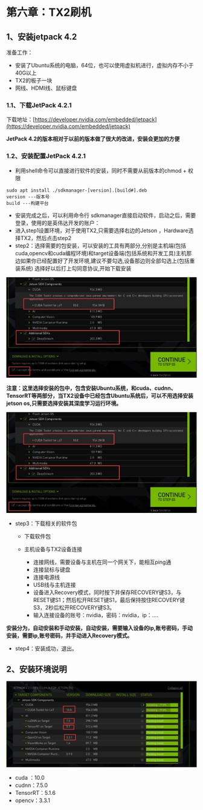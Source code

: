 # 第六章：TX2刷机

## 1、安装jetpack 4.2

准备工作：

* 安装了Ubuntu系统的电脑，64位，也可以使用虚拟机进行，虚拟内存不小于40G以上
* TX2的板子一块
* 网线、HDMI线、鼠标键盘

### 1.1、下载JetPack 4.2.1

下载地址：[https://developer.nvidia.com/embedded/jetpack](https://developer.nvidia.com/embedded/jetpack)

**JetPack 4.2的版本相对于以前的版本做了很大的改进，安装会更加的方便**

### 1.2、安装配置JetPack 4.2.1

* 利用shell命令可以直接进行软件的安装，同时不需要从前版本的chmod + 权限

```
sudo apt install ./sdkmanager-[version].[build#].deb 
version ---版本号
build ---构建平台
```

* 安装完成之后，可以利用命令行 sdkmanager直接启动软件，启动之后，需要登录，使用的是英伟达开发的账户：
* 进入step1设置环境，对于使用TX2,只需要选择右边的Jetson ，Hardware选择TX2，然后点击step2
* step2：选择需要的包安装，可以安装的工具有两部分,分别是主机端\(包括cuda,opencv和cuda编程环境\)和target设备端\(包括系统和开发工具\)主机那边如果你已经配置好了开发环境,建议不要勾选,设备那边则全部勾选上\(包括重装系统\)
  选择好以后打上勾同意协议,开始下载安装

![](/Image/专业技能/TensorRT/TX2_step2.jpg)

**注意：这里选择安装的包中，包含安装Ubuntu系统，和cuda、cudnn、TensorRT等两部分，当TX2设备中已经包含Ubuntu系统后，可以不用选择安装jetson os,只需要选择安装其深度学习运行环境。**

![](/Image/专业技能/TensorRT/TX2_step2.jpg)

* step3：下载相关的软件包

  * 下载软件包
  * 主机设备与TX2设备连接

    * 连接网线，需要设备与主机在同一个网关下，能相互ping通
    * 连接鼠标与键盘
    * 连接电源线
    * USB线与主机连接
    * 设备进入Recovery模式，同时按下并保存RECOVERY键S3，与RESET键S1；然后松开RESET键S1，最后保持按住RECOVERY键S3，2秒后松开RECOVERY键S3。
    * 输入连接设备的账号：nvidia，密码：nvidia，ip：....

**安装分为，自动安装和手动安装，自动安装，需要输入设备的ip,账号密码，手动安装，需要ip,账号密码，并手动进入Recovery模式。**

* step4：安装成功，退出。

## 2、安装环境说明

![](/Image/专业技能/TensorRT/TX2版本信息.png)

* cuda ：10.0
* cudnn：7.5.0
* TensorRT：5.1.6
* opencv：3.3.1





